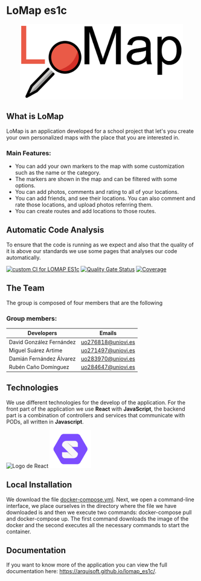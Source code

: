 # LoMap es1c

<p style="text-align: center;">
<img alt="Logo de LoMap" src="./frontend/public/logoLoMapA.png" height="200">
</p>

## What is LoMap
LoMap is an application developed for a school project that let's you create your own personalized maps with the place that you are interested in.

### Main Features:
   - You can add your own markers to the map with some customization such as the name or the category.
   - The markers are shown in the map and can be filtered with some options.
   - You can add photos, comments and rating to all of your locations.
   - You can add friends, and see their locations. You can also comment and rate those locations, and upload photos referring them.
   - You can create routes and add locations to those routes.

## Automatic Code Analysis
To ensure that the code is running as we expect and also that the quality of it is above our standards we use some pages that analyses our code
automatically.

[![custom CI for LOMAP ES1c](https://github.com/Arquisoft/lomap_es1c/actions/workflows/lomap_es1c_CI.yml/badge.svg)](https://github.com/Arquisoft/lomap_es1c/actions/workflows/lomap_es1c_CI.yml)
[![Quality Gate Status](https://sonarcloud.io/api/project_badges/measure?project=Arquisoft_lomap_es1c&metric=alert_status)](https://sonarcloud.io/summary/new_code?id=Arquisoft_lomap_es1c)
[![Coverage](https://sonarcloud.io/api/project_badges/measure?project=Arquisoft_lomap_es1c&metric=coverage)](https://sonarcloud.io/summary/new_code?id=Arquisoft_lomap_es1c)


## The Team

The group is composed of four members that are the following

### Group members:
| Developers               | Emails             |
| ------------------------ | ------------------ |
| David González Fernández | uo276818@uniovi.es |
| Miguel Suárez Artime     | uo271497@uniovi.es |
| Damián Fernández Álvarez | uo283970@uniovi.es |
| Rubén Caño Domínguez     | uo284647@uniovi.es |

## Technologies 

We use different technologies for the develop of the application. For the front part of the application we use **React** with **JavaScript**, the backend part is a combination of controllers and services that communicate with PODs, all written in **Javascript**.

<p float="left">
<img alt="Logo de React" src="https://blog.wildix.com/wp-content/uploads/2020/06/react-logo.jpg" height="100">
<img alt="Logo de Solid" src="./frontend/public/solidLogo.png" height="100">
</p>

## Local Installation
We download the file [docker-compose.yml](https://raw.githubusercontent.com/Arquisoft/lomap_es1c/master/frontend/docker-compose.yml). Next, we open a command-line interface, we place ourselves in the directory where the file we have downloaded is and then we execute two commands: docker-compose pull and docker-compose up. The first command downloads the image of the docker and the second executes all the necessary commands to start the container.

## Documentation 
If you want to know more of the application you can view the full documentation here: https://arquisoft.github.io/lomap_es1c/.